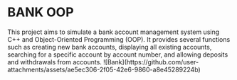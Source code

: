 <h1> BANK OOP </h1>
This project aims to simulate a bank account management system using C++ and Object-Oriented Programming (OOP). It provides several functions such as creating new bank accounts, displaying all existing accounts, searching for a specific account by account number, and allowing deposits and withdrawals from accounts.
![Bank](https://github.com/user-attachments/assets/ae5ec306-2f05-42e6-9860-a8e45289224b)
